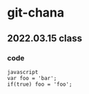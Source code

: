# git-chana


## 2022.03.15 class

### code
```
javascript 
var foo = 'bar';
if(true) foo = 'foo'; 
```
